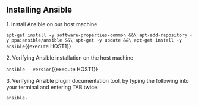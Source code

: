 ## Installing Ansible

1\. Install Ansible on our host machine

`apt-get install -y software-properties-common &&\
apt-add-repository -y ppa:ansible/ansible &&\
apt-get -y update &&\
apt-get install -y ansible`{{execute HOST1}}


2\. Verifying Ansible installation on the host machine

`ansible --version`{{execute HOST1}}


3\. Verifying Ansible plugin documentation tool, by typing the following into your terminal and entering TAB twice:

`ansible-` <!-- TAB twice -->
